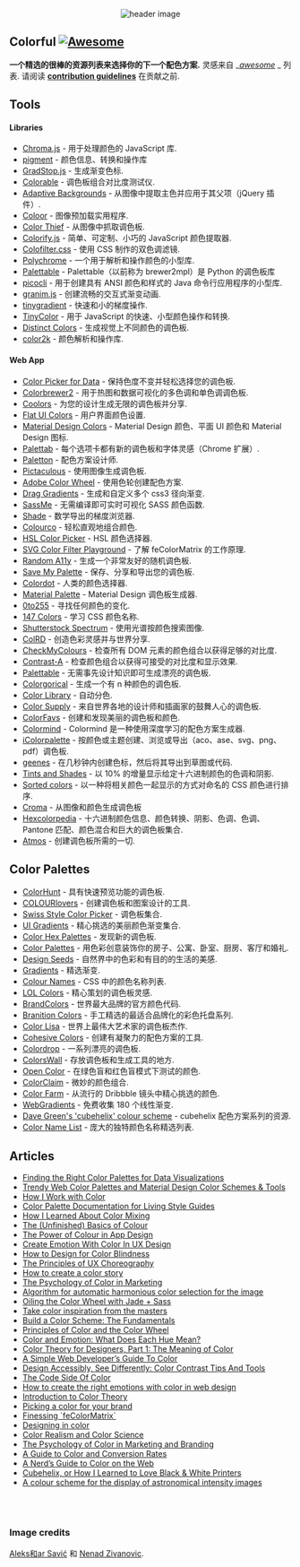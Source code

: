 <div class="github-widget" data-repo="Siddharth11/Colorful"></div>
<p align="center">
	<img src="https://raw.githubusercontent.com/Siddharth11/Colorful/master/color-palette.gif" alt="header image">
</p>

## Colorful [![Awesome](https://cdn.rawgit.com/sindresorhus/awesome/d7305f38d29fed78fa85652e3a63e154dd8e8829/media/badge.svg)](https://github.com/sindresorhus/awesome)
__一个精选的很棒的资源列表来选择你的下一个配色方案.__
灵感来自 __[awesome](https://github.com/sindresorhus/awesome)_ _ 列表. 请阅读 __[contribution guidelines](https://github.com/Siddharth11/Colorful/blob/master/contributing.md)__ 在贡献之前.


## Tools

#### Libraries
- [Chroma.js](http://gka.github.io/chroma.js/) - 用于处理颜色的 JavaScript 库.
- [pigment](https://github.com/satya164/pigment) - 颜色信息、转换和操作库
- [GradStop.js](https://github.com/Siddharth11/gradStop.js) - 生成渐变色标.
- [Colorable](http://jxnblk.com/colorable/) - 调色板组合对比度测试仪.
- [Adaptive Backgrounds](https://briangonzalez.github.io/jquery.adaptive-backgrounds.js/) - 从图像中提取主色并应用于其父项（jQuery 插件）.
- [Coloor](https://github.com/krasimir/coloor) - 图像预加载实用程序.
- [Color Thief](https://github.com/lokesh/color-thief) - 从图像中抓取调色板.
- [Colorify.js](https://github.com/LukyVj/Colorify.js) - 简单、可定制、小巧的 JavaScript 颜色提取器.
- [Colofilter.css](https://github.com/LukyVj/colofilter.css) - 使用 CSS 制作的双色调滤镜.
- [Polychrome](https://github.com/cdonohue/polychrome) - 一个用于解析和操作颜色的小型库.
- [Palettable](https://github.com/jiffyclub/palettable) - Palettable（以前称为 brewer2mpl）是 Python 的调色板库
- [picocli](http://picocli.info/) - 用于创建具有 ANSI 颜色和样式的 Java 命令行应用程序的小型库.
- [granim.js](https://github.com/sarcadass/granim.js) - 创建流畅的交互式渐变动画.
- [tinygradient](https://github.com/mistic100/tinygradient) - 快速和小的梯度操作.
- [TinyColor](https://github.com/bgrins/TinyColor) - 用于 JavaScript 的快速、小型颜色操作和转换.
- [Distinct Colors](https://github.com/internalfx/distinct-colors) - 生成视觉上不同颜色的调色板.
- [color2k](https://github.com/ricokahler/color2k) - 颜色解析和操作库.

#### Web App
- [Color Picker for Data](http://tristen.ca/hcl-picker/) - 保持色度不变并轻松选择您的调色板.
- [Colorbrewer2](http://colorbrewer2.org/) - 用于热图和数据可视化的多色调和单色调调色板.
- [Coolors](https://coolors.co/) - 为您的设计生成无限的调色板并分享.
- [Flat UI Colors](http://flatuicolors.com/) - 用户界面颜色设置.
- [Material Design Colors](http://www.materialui.co/) - Material Design 颜色、平面 UI 颜色和 Material Design 图标.
- [Palettab](http://palettab.com/) - 每个选项卡都有新的调色板和字体灵感（Chrome 扩展）.
- [Paletton](http://paletton.com) - 配色方案设计师.
- [Pictaculous](http://www.pictaculous.com/) - 使用图像生成调色板.
- [Adobe Color Wheel](https://color.adobe.com/) - 使用色轮创建配色方案.
- [Drag Gradients](http://elrumordelaluz.github.io/draGGradients/) - 生成和自定义多个 css3 径向渐变.
- [SassMe](https://github.com/jimniels/sassme) - 无需编译即可实时可视化 SASS 颜色函数.
- [Shade](http://jxnblk.com/shade/) - 数学导出的梯度浏览器.
- [Colourco](http://www.colourco.de/) - 轻松直观地组合颜色.
- [HSL Color Picker](http://hslpicker.com/) - HSL 颜色选择器.
- [SVG Color Filter Playground](http://kazzkiq.github.io/svg-color-filter/) - 了解 feColorMatrix 的工作原理.
- [Random A11y](http://www.randoma11y.com) - 生成一个非常友好的随机调色板.
- [Save My Palette](http://savemypalette.com/) - 保存、分享和导出您的调色板.
- [Colordot](https://color.hailpixel.com) - 人类的颜色选择器.
- [Material Palette](http://www.materialpalette.com/) - Material Design 调色板生成器.
- [0to255](http://www.0to255.com/) - 寻找任何颜色的变化.
- [147 Colors](http://147colors.com/) - 学习 CSS 颜色名称.
- [Shutterstock Spectrum](http://www.shutterstock.com/labs/spectrum/) - 使用光谱按颜色搜索图像.
- [ColRD](http://colrd.com/) - 创造色彩灵感并与世界分享.
- [CheckMyColours](http://www.checkmycolours.com/) - 检查所有 DOM 元素的颜色组合以获得足够的对比度.
- [Contrast-A](http://www.dasplankton.de/ContrastA/) - 检查颜色组合以获得可接受的对比度和显示效果.
- [Palettable](http://www.palettable.io/) - 无需事先设计知识即可生成漂亮的调色板.
- [Colorgorical](http://vrl.cs.brown.edu/color) - 生成一个有 n 种颜色的调色板.
- [Color Library](http://colorlibrary.ch/) - 自动分色.
- [Color Supply](http://colorsupplyyy.com/app/) - 来自世界各地的设计师和插画家的鼓舞人心的调色板.
- [ColorFavs](http://www.colorfavs.com/) - 创建和发现美丽的调色板和颜色.
- [Colormind](http://www.colormind.io/) - Colormind 是一种使用深度学习的配色方案生成器.
- [iColorpalette](https://icolorpalette.com) - 按颜色或主题创建、浏览或导出（aco、ase、svg、png、pdf）调色板.
- [geenes](https://geenes.app/) - 在几秒钟内创建色标，然后将其导出到草图或代码.
- [Tints and Shades](https://maketintsandshades.com/) - 以 10% 的增量显示给定十六进制颜色的色调和阴影.
- [Sorted colors](https://enes.in/sorted-colors/) - 以一种将相关颜色一起显示的方式对命名的 CSS 颜色进行排序.
- [Croma](https://croma.app) - 从图像和颜色生成调色板
- [Hexcolorpedia](https://hexcolorpedia.com/) - 十六进制颜色信息、颜色转换、阴影、色调、色调、Pantone 匹配、颜色混合和巨大的调色板集合.
- [Atmos](https://atmos.style/) - 创建调色板所需的一切.

## Color Palettes
- [ColorHunt](http://colorhunt.co/) - 具有快速预览功能的调色板.
- [COLOURlovers](http://www.colourlovers.com/) - 创建调色板和图案设计的工具.
- [Swiss Style Color Picker](http://www.swisscolors.net/) - 调色板集合.
- [UI Gradients](http://uigradients.com/) - 精心挑选的美丽颜色渐变集合.
- [Color Hex Palettes](http://www.color-hex.com/color-palettes/) - 发现新的调色板.
- [Color Palettes](http://colorpalettes.net/) - 用色彩创意装饰你的房子、公寓、卧室、厨房、客厅和婚礼.
- [Design Seeds](http://www.design-seeds.com/) - 自然界中的色彩和有目的的生活的美感.
- [Gradients](http://thewebrocks.com/demos/gradientsio/v2.html) - 精选渐变.
- [Colour Names](http://colours.neilorangepeel.com/) - CSS 中的颜色名称列表.
- [LOL Colors](http://www.lolcolors.com/palettes/popular) - 精心策划的调色板灵感.
- [BrandColors](http://brandcolors.net/) - 世界最大品牌的官方颜色代码.
- [Branition Colors](https://branition.com/colors) - 手工精选的最适合品牌化的彩色托盘系列.
- [Color Lisa](http://www.colorlisa.com/) - 世界上最伟大艺术家的调色板杰作.
- [Cohesive Colors](http://javier.xyz/cohesive-colors/) - 创建有凝聚力的配色方案的工具.
- [Colordrop](https://colordrop.io/) - 一系列漂亮的调色板.
- [ColorsWall](https://colorswall.com/) - 存放调色板和生成工具的地方.
- [Open Color](https://yeun.github.io/open-color/) - 在绿色盲和红色盲模式下测试的颜色.
- [ColorClaim](http://www.vanschneider.com/colors) - 微妙的颜色组合.
- [Color Farm](http://color.farm/) - 从流行的 Dribbble 镜头中精心挑选的颜色.
- [WebGradients](https://webgradients.com/) - 免费收集 180 个线性渐变.
- [Dave Green's 'cubehelix' colour scheme](http://www.mrao.cam.ac.uk/~dag/CUBEHELIX/) - cubehelix 配色方案系列的资源.
- [Color Name List](https://github.com/meodai/color-names/) - 庞大的独特颜色名称精选列表.

## Articles
- [Finding the Right Color Palettes for Data Visualizations](https://blog.graphiq.com/finding-the-right-color-palettes-for-data-visualizations-fcd4e707a283#.k1zjxtfet)
- [Trendy Web Color Palettes and Material Design Color Schemes & Tools](http://www.awwwards.com/trendy-web-color-palettes-and-material-design-color-schemes-tools.html?utm_source=Twitter&utm_medium=Social&utm_campaign=Twitter-Blog-Color&utm_content=Twitter)
- [How I Work with Color](https://medium.com/@JustinMezzell/how-i-work-with-color-8439c98ae5ed#.b99s3au3w)
- [Color Palette Documentation for Living Style Guides](https://medium.com/@jxnblk/color-palette-documentation-for-living-style-guides-d25d65aa20a5#.q0q6fb5qy)
- [How I Learned About Color Mixing](https://medium.com/@julialundman/my-experiences-in-learning-about-color-6de4ec274503#.m0t57e6ws)
- [The (Unfinished) Basics of Colour](https://medium.com/life-tips/the-unfinished-basics-of-colour-292858f62e62#.b1z1ejmsg)
- [The Power of Colour in App Design](https://medium.com/@nicknelo/why-use-colour-branding-in-apps-a95deba49dae#.pj3012j9x)
- [Create Emotion With Color In UX Design](https://uxplanet.org/create-emotion-with-color-in-ux-design-446a3766b085#.g6o0xsyfd)
- [How to Design for Color Blindness](https://medium.com/@usabilla/how-to-design-for-color-blindness-62d4d8ae9f6a#.uujosqblu)
- [The Principles of UX Choreography](https://medium.com/@becca_u/the-principles-of-ux-choreography-69c91c2cbc2a#.henp1zpjb)
- [How to create a color story](https://medium.com/design-story/how-to-create-a-color-story-aa75a62bf953#.pclx97jsf)
- [The Psychology of Color in Marketing](https://www.helpscout.net/blog/psychology-of-color/)
- [Algorithm for automatic harmonious color selection for the image](https://uxplanet.org/algorithm-for-automatic-harmonious-color-selection-for-the-image-fc26dde69ca1#.5luiehaag)
- [Oiling the Color Wheel with Jade + Sass](https://journal.helabs.com/oiling-the-color-wheel-with-jade-sass-5688ceada87c#.frc7e0rj5)
- [Take color inspiration from the masters](https://medium.com/@WebdesignerDepot/take-color-inspiration-from-the-masters-e9c2bcf1c8e2#.bhc22yxap)
- [Build a Color Scheme: The Fundamentals](http://tympanus.net/codrops/2012/09/17/build-a-color-scheme-the-fundamentals/)
- [Principles of Color and the Color Wheel](http://tympanus.net/codrops/2012/02/28/principles-of-color-and-the-color-wheel/)
- [Color and Emotion: What Does Each Hue Mean?](http://tympanus.net/codrops/2012/04/03/color-and-emotion-what-does-each-hue-mean/)
- [Color Theory for Designers, Part 1: The Meaning of Color](https://www.smashingmagazine.com/2010/01/color-theory-for-designers-part-1-the-meaning-of-color/)
- [A Simple Web Developer’s Guide To Color](https://www.smashingmagazine.com/2016/04/web-developer-guide-color/)
- [Design Accessibly, See Differently: Color Contrast Tips And Tools](https://www.smashingmagazine.com/2014/10/color-contrast-tips-and-tools-for-accessibility/)
- [The Code Side Of Color](https://www.smashingmagazine.com/2012/10/the-code-side-of-color/)
- [How to create the right emotions with color in web design](http://thenextweb.com/dd/2015/04/07/how-to-create-the-right-emotions-with-color-in-web-design/)
- [Introduction to Color Theory](http://www.tigercolor.com/color-lab/color-theory/color-theory-intro.htm)
- [Picking a color for your brand](http://focuslabllc.com/digest/picking-a-color-for-your-brand)
- [Finessing \`feColorMatrix\`](http://alistapart.com/article/finessing-fecolormatrix)
- [Designing in color](https://medium.freecodecamp.com/designing-in-color-abd358660a7b)
- [Color Realism and Color Science](http://web.mit.edu/abyrne/www/ColorRealism.html)
- [The Psychology of Color in Marketing and Branding](https://medium.com/swlh/the-psychology-of-color-in-marketing-and-branding-ebb2320a2b0)
- [A Guide to Color and Conversion Rates](https://uxplanet.org/a-guide-to-color-and-conversion-rates-f3a28e8e32bb)
- [A Nerd’s Guide to Color on the Web](https://css-tricks.com/nerds-guide-color-web/)
- [Cubehelix, or How I Learned to Love Black & White Printers](http://www.ifweassume.com/2013/05/cubehelix-or-how-i-learned-to-love.html)
- [A colour scheme for the display of astronomical intensity images](http://adsabs.harvard.edu/abs/2011BASI...39..289G)

<br>
<br>

### Image credits
[Aleks和ar Savić](https://dribbble.com/almigor) 和 [Nenad Zivanovic](https://dribbble.com/nenadzivanovic).
